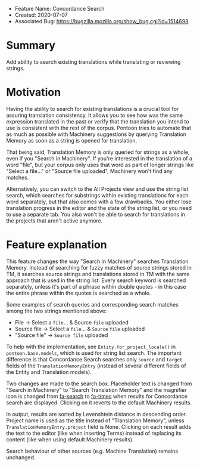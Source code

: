 - Feature Name: Concordance Search
- Created: 2020-07-07
- Associated Bug: https://bugzilla.mozilla.org/show_bug.cgi?id=1514698

# Summary

Add ability to search existing translations while translating or reviewing strings.

# Motivation

Having the ability to search for existing translations is a crucial tool for assuring translation consistency. It allows you to see how was the same expression translated in the past or verify that the translation you intend to use is consistent with the rest of the corpus. Pontoon tries to automate that as much as possible with Machinery suggestions by querying Translation Memory as soon as a string is opened for translation.

That being said, Translation Memory is only queried for strings as a whole, even if you "Search in Machinery". If you're interested in the translation of a word "file", but your corpus only uses that word as part of longer strings like "Select a file..." or "Source file uploaded", Machinery won't find any matches.

Alternatively, you can switch to the All Projects view and use the string list search, which searches for substrings within existing translations for each word separately, but that also comes with a few drawbacks. You either lose translation progress in the editor and the state of the string list, or you need to use a separate tab. You also won't be able to search for translations in the projects that aren't active anymore.

# Feature explanation

This feature changes the way "Search in Machinery" searches Translation Memory. Instead of searching for fuzzy matches of source strings stored in TM, it searches source strings and translations stored in TM with the same approach that is used in the string list. Every search keyword is searched separately, unless it's part of a phrase within double quotes - in this case the entire phrase within the quotes is searched as a whole.

Some examples of search queries and corresponding search matches among the two strings mentioned above:
* File -> Select a `file`... & Source `file` uploaded
* Source file -> Select a `file`... & `Source` `file` uploaded
* "Source file" -> `Source file` uploaded

To help with the implementation, see `Entity.for_project_locale()` in `pontoon.base.models`, which is used for string list search. The important difference is that Concordance Search searches only `source` and `target` fields of the `TranslationMemoryEntry` (instead of several different fields of the Entity and Translation models).

Two changes are made to the search box. Placeholder text is changed from "Search in Machinery" to "Search Translation Memory" and the magnifier icon is changed from [fa-search](https://fontawesome.com/icons/search) to [fa-times](https://fontawesome.com/icons/times) when results for Concordance search are displayed. Clicking on it reverts to the default Machinery results.

In output, results are sorted by Levenshtein distance in descending order. Project name is used as the title instead of "Translation Memory", unless `TranslationMemoryEntry.project` field is None. Clicking on each result adds the text to the editor (like when inserting Terms) instead of replacing its content (like when using default Machinery results).

Search behaviour of other sources (e.g. Machine Translation) remains unchanged.
